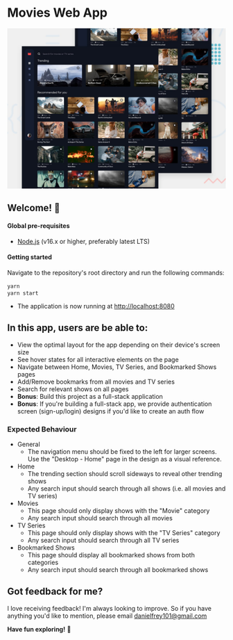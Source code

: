 # Movies Web App

![Design preview for the Entertainment web app coding challenge](./preview.jpg)

## Welcome! 👋


#### Global pre-requisites
- [Node.js](https://nodejs.org/en/) (v16.x or higher, preferably latest LTS)


#### Getting started
Navigate to the repository's root directory and run the following commands:
```
yarn
yarn start
```
- The application is now running at [http://localhost:8080](http://localhost:8080)


## In this app, users are be able to:

- View the optimal layout for the app depending on their device's screen size
- See hover states for all interactive elements on the page
- Navigate between Home, Movies, TV Series, and Bookmarked Shows pages
- Add/Remove bookmarks from all movies and TV series
- Search for relevant shows on all pages
- **Bonus**: Build this project as a full-stack application
- **Bonus**: If you're building a full-stack app, we provide authentication screen (sign-up/login) designs if you'd like to create an auth flow

### Expected Behaviour

- General
  - The navigation menu should be fixed to the left for larger screens. Use the "Desktop - Home" page in the design as a visual reference.
- Home
  - The trending section should scroll sideways to reveal other trending shows
  - Any search input should search through all shows (i.e. all movies and TV series)
- Movies
  - This page should only display shows with the "Movie" category
  - Any search input should search through all movies
- TV Series
  - This page should only display shows with the "TV Series" category
  - Any search input should search through all TV series
- Bookmarked Shows
  - This page should display all bookmarked shows from both categories
  - Any search input should search through all bookmarked shows


## Got feedback for me?

I love receiving feedback! I'm always looking to improve. So if you have anything you'd like to mention, please email danielfrey101@gmail.com

**Have fun exploring!** 🚀
